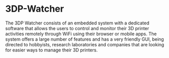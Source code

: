 # 3DP-Watcher
The 3DP Watcher consists of an embedded system with a dedicated software that allows the users to control and monitor their 3D printer activities remotely through WiFi using their browser or mobile apps. The system offers a large number of features and has a very friendly GUI, being directed to hobbyists, research laboratories and companies that are looking for easier ways to manage their 3D printers.
